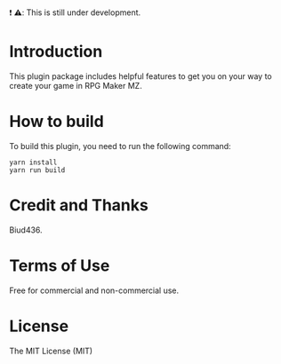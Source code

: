 :exclamation: **:warning:**: This is still under development.

# Introduction

This plugin package includes helpful features to get you on your way to create your game in RPG Maker MZ.

# How to build

To build this plugin, you need to run the following command:

```
yarn install
yarn run build
```

# Credit and Thanks

Biud436.

# Terms of Use

Free for commercial and non-commercial use.

# License

The MIT License (MIT)

